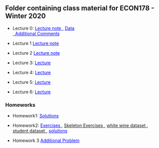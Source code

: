 ## Folder containing class material for ECON178 - Winter 2020



-  Lecture 0: <a href = 'https://github.com/dviviano/ECON178_TA/blob/master/TA_lectures/Lecture0.ipynb' style="color:blue"> Lecture note </a>, <a href = 'https://raw.githubusercontent.com/dviviano/ECON178_TA/master/data/forestfires.csv' style="color:blue"> Data </a> <br>,<a href = 'https://github.com/dviviano/ECON178_TA/blob/master/TA_lectures/Lecture%200%20-%20Additional%20Notes%20and%20Exercises.ipynb' style="color:blue"> Additional Comments </a>

- Lecture 1 <a href = 'https://github.com/dviviano/ECON178_TA/blob/master/TA_lectures/Lec1.ipynb' style="color:blue"> Lecture note </a>

- Lecture 2 <a href = https://github.com/dviviano/ECON178_TA/blob/master/TA_lectures/Lecture2.ipynb style="color:blue"> Lecture note </a>

- Lecture 3:  <a href = 'https://github.com/dviviano/ECON178_TA/blob/master/TA_lectures/Lecture3.ipynb' style="color:blue"> Lecture </a>

- Lecture 4:  <a href = 'https://github.com/dviviano/ECON178_TA/blob/master/TA_lectures/Lectur4.ipynb' style="color:blue"> Lecture </a>

- Lecture 5: <a href = 'https://github.com/dviviano/ECON178_TA/blob/master/TA_lectures/Lecture5.ipynb' style="color:blue"> Lecture </a>

- Lecture 6: <a href = 'https://github.com/dviviano/ECON178_TA/blob/master/TA_lectures/Lecture%206.ipynb' style="color:blue"> Lecture </a>


### Homeworks 


- Homework1: <a href = 'https://github.com/dviviano/ECON178_TA/blob/master/TA_lectures/Solutions%20PS1.ipynb' style="color:blue"> Solutions </a>

- Homework2:  <a href = 'https://github.com/dviviano/ECON178_TA/blob/master/TA_lectures/Lec2%20-%20Additional%20Exercises.ipynb' style="color:blue"> Exercises </a>, <a href = https://github.com/dviviano/ECON178_TA/blob/master/TA_lectures/additional_programs/skeleton_HW2.R> Skeleton Exercises </a>,  <a href = https://github.com/dviviano/ECON178_TA/blob/master/data/wine-white.txt> white wine dataset </a>, <a href = https://github.com/dviviano/ECON178_TA/blob/master/data/student.matG.txt> student dataset </a>, <a href = 'https://github.com/dviviano/ECON178_TA/blob/master/TA_lectures/Solutions%20PS2.ipynb' style = 'color:blue'> solutions  </a>

- Homework 3 <a href = 'https://github.com/dviviano/ECON178_TA/blob/master/TA_lectures/HW3%20-%20Additional%20Problem.ipynb' style = 'color:blue'> Additional Problem </a>


